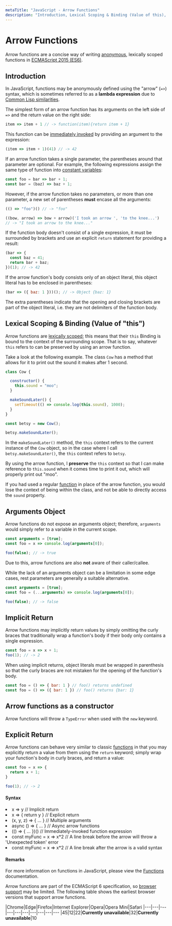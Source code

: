 ```yaml
---
metaTitle: "JavaScript - Arrow Functions"
description: "Introduction, Lexical Scoping & Binding (Value of this), Arguments Object, Implicit Return, Arrow functions as a constructor, Explicit Return"
---
```


# Arrow Functions


Arrow functions are a concise way of writing [anonymous](http://stackoverflow.com/documentation/javascript/186/functions/726/anonymous-function#t=201701181955410570791), lexically scoped functions in [ECMAScript 2015 (ES6)](https://developer.mozilla.org/en-US/docs/Web/JavaScript/New_in_JavaScript/ECMAScript_2015_support_in_Mozilla).



## Introduction


In JavaScript, functions may be anonymously defined using the "arrow" (`=>`) syntax, which is sometimes referred to as a **lambda expression** due to [Common Lisp similarities](http://stackoverflow.com/documentation/common-lisp/534/getting-started-with-common-lisp/27585/lambda-expressions-and-anonymous-functions#t=201701191214171703263).

The simplest form of an arrow function has its arguments on the left side of `=>` and the return value on the right side:

```js
item => item + 1 // -> function(item){return item + 1}

```

This function can be [immediately invoked](http://stackoverflow.com/documentation/javascript/186/functions/843/immediately-invoked-function-expressions#t=201701191225012327274) by providing an argument to the expression:

```js
(item => item + 1)(41) // -> 42

```

If an arrow function takes a single parameter, the parentheses around that parameter are optional. For example, the following expressions assign the same type of function into [constant variables](http://stackoverflow.com/documentation/javascript/3059/declarations-and-assignments/3965/declaring-and-initializing-constants#t=201701191238586119513):

```js
const foo = bar => bar + 1;
const bar = (baz) => baz + 1;

```

However, if the arrow function takes no parameters, or more than one parameter, a new set of parentheses **must** encase all the arguments:

```js
(() => "foo")() // -> "foo"

((bow, arrow) => bow + arrow)('I took an arrow ', 'to the knee...')
// -> "I took an arrow to the knee..."

```

If the function body doesn't consist of a single expression, it must be surrounded by brackets and use an explicit `return` statement for providing a result:

```js
(bar => {
  const baz = 41;
  return bar + baz;
})(1); // -> 42

```

If the arrow function's body consists only of an object literal, this object literal has to be enclosed in parentheses:

```js
(bar => ({ baz: 1 }))(); // -> Object {baz: 1}

```

The extra parentheses indicate that the opening and closing brackets are part of the object literal, i.e. they are not delimiters of the function body.



## Lexical Scoping & Binding (Value of "this")


Arrow functions are [lexically scoped](http://stackoverflow.com/questions/1047454/what-is-lexical-scope); this means that their `this` Binding is bound to the context of the surrounding scope. That is to say, whatever `this` refers to can be preserved by using an arrow function.

Take a look at the following example. The class `Cow` has a method that allows for it to print out the sound it makes after 1 second.

```js
class Cow {

  constructor() {
    this.sound = "moo";
  }

  makeSoundLater() {
    setTimeout(() => console.log(this.sound), 1000);
  }
}

const betsy = new Cow();

betsy.makeSoundLater();

```

In the `makeSoundLater()` method, the `this` context refers to the current instance of the `Cow` object, so in the case where I call `betsy.makeSoundLater()`, the `this` context refers to `betsy`.

By using the arrow function, I **preserve** the `this` context so that I can make reference to `this.sound` when it comes time to print it out, which will properly print out "moo".

If you had used a regular [function](http://stackoverflow.com/documentation/javascript/186/functions) in place of the arrow function, you would lose the context of being within the class, and not be able to directly access the `sound` property.



## Arguments Object


Arrow functions do not expose an arguments object; therefore, `arguments` would simply refer to a variable in the current scope.

```js
const arguments = [true];
const foo = x => console.log(arguments[0]);

foo(false); // -> true

```

Due to this, arrow functions are also **not** aware of their caller/callee.

While the lack of an arguments object can be a limitation in some edge cases, rest parameters are generally a suitable alternative.

```js
const arguments = [true];
const foo = (...arguments) => console.log(arguments[0]);

foo(false); // -> false

```



## Implicit Return


Arrow functions may implicitly return values by simply omitting the curly braces that traditionally wrap a function's body if their body only contains a single expression.

```js
const foo = x => x + 1;
foo(1); // -> 2

```

When using implicit returns, object literals must be wrapped in parenthesis so that the curly braces are not mistaken for the opening of the function's body.

```js
const foo = () => { bar: 1 } // foo() returns undefined
const foo = () => ({ bar: 1 }) // foo() returns {bar: 1}

```



## Arrow functions as a constructor


Arrow functions will throw a `TypeError` when used with the `new` keyword.



## Explicit Return


Arrow functions can behave very similar to classic [functions](http://stackoverflow.com/documentation/javascript/186/functions) in that you may explicitly return a value from them using the `return` keyword; simply wrap your function's body in curly braces, and return a value:

```js
const foo = x => {
  return x + 1;
}

foo(1); // -> 2

```



#### Syntax


<li>
x => y                // Implicit return
</li>
<li>
x => { return y }     // Explicit return
</li>
<li>
(x, y, z) => { ... }  // Multiple arguments
</li>
<li>
async () => { ... }   // Async arrow functions
</li>
<li>
(() => { ... })()     // Immediately-invoked function expression
</li>
<li>
const myFunc = x
=> x*2 // A line break before the arrow will throw a 'Unexpected token' error
</li>
<li>
const myFunc = x =>
x*2  // A line break after the arrow is a valid syntax
</li>



#### Remarks


For more information on functions in JavaScript, please view the [Functions](http://stackoverflow.com/documentation/javascript/186/functions) documentation.

Arrow functions are part of the ECMAScript 6 specification, so [browser support](http://caniuse.com/#feat=arrow-functions) may be limited. The following table shows the earliest browser versions that support arrow functions.

|Chrome|Edge|Firefox|Internet Explorer|Opera|Opera Mini|Safari</th>
|---|---|---|---|---|---|---|---|---|---
|45|12|22|**Currently unavailable**|32|**Currently unavailable**|10</td>

